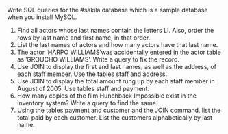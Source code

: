 Write SQL queries for the #sakila database which is a
sample database when you install MySQL.

1. Find all actors whose last names contain the letters LI. Also, order the rows
by last name and first name, in that order.
2. List the last names of actors and how many actors have that last name.
3. The actor ‘HARPO WILLIAMS’was accidentally entered in the actor table as
’GROUCHO WILLIAMS’. Write a query to fix the record.
4. Use JOIN to display the first and last names, as well as the address, of each
staff member. Use the tables staff and address.
5. Use JOIN to display the total amount rung up by each staff member in August
of 2005. Use tables staff and payment.
6. How many copies of the film Hunchback Impossible exist in the inventory
system? Write a query to find the same.
7. Using the tables payment and customer and the JOIN command, list the total
paid by each customer. List the customers alphabetically by last name.